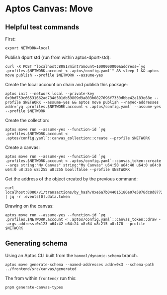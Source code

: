 # Aptos Canvas: Move

## Helpful test commands

First:
```
export NETWORK=local
```

Publish dport std (run from within aptos-dport-std):
```
curl -X POST "localhost:8081/mint?amount=1000000000&address=`yq .profiles.$NETWORK.account < .aptos/config.yaml`" && sleep 1 && aptos move publish --profile $NETWORK --assume-yes
```

Create the local account on chain and publish this package:
```
aptos init --network local --private-key 0x9bd759c66531662ad734d501db59809d9a803b0827696f7330dbbe42a183e68e --profile $NETWORK --assume-yes && aptos move publish --named-addresses addr=`yq .profiles.$NETWORK.account < .aptos/config.yaml` --assume-yes --profile $NETWORK
```

Create the collection:
```
aptos move run --assume-yes --function-id `yq .profiles.$NETWORK.account < .aptos/config.yaml`::canvas_collection::create --profile $NETWORK
```

Create a canvas:
```
aptos move run --assume-yes --function-id `yq .profiles.$NETWORK.account < .aptos/config.yaml`::canvas_token::create --args string:"My Canvas" string:"My Canvas" u64:50 u64:40 u64:0 u64:0 u64:0 u8:255 u8:255 u8:255 bool:false --profile $NETWORK
```

Get the address of the object created by the previous command:
```
curl localhost:8080/v1/transactions/by_hash/0xe6a7b044015180e07e5878dc8d87729010fa25241d76ea34b2ebc003e9b64e6b | jq -r .events[0].data.token
```

Drawing on the canvas:
```
aptos move run --assume-yes --function-id `yq .profiles.$NETWORK.account < .aptos/config.yaml`::canvas_token::draw --args address:0x123 u64:42 u64:24 u8:64 u8:215 u8:178 --profile $NETWORK
```


## Generating schema
Using an Aptos CLI built from the `banool/dynamic-schema` branch.
```
aptos move generate-schema --named-addresses addr=0x3 --schema-path ../frontend/src/canvas/generated
```

The from within `frontend/` run this:
```
pnpm generate-canvas-types
```
